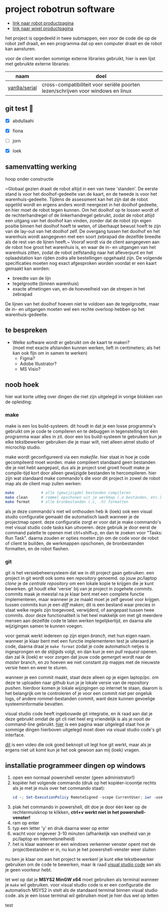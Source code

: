 # project robotrun software

- [link naar robot productpagina](https://www.pololu.com/product/975/resources)
- [link naar wixel productpagina](https://www.pololu.com/product/1336/resources)

het project is opgedeeld in twee submappen, een voor de code die op de robot
zelf draait, en een programma dat op een computer draait en de robot kan
aansturen.

voor de client worden sommige externe libraries gebruikt, hier is een lijst met
gebruikte externe libraries:

|naam|doel|
|-|-|
|[yan9a/serial](https://github.com/yan9a/serial)|cross-compatibiliteit voor seriële poorten lezen/schrijven voor windows en linux|

## git test :tada:

- [x] abdullaahi
- [x] fiona
- [ ] jorn
- [x] loek


## samenvatting werking

hoop onder constructie

~Globaal gezien draait de robot altijd in een van twee 'standen'. De eerste
stand is voor het doolhof-gedeelte van de kaart, en de tweede is voor het
warenhuis-gedeelte. Tijdens de assessment kan het zijn dat de robot opgetild
wordt en ergens anders wordt neergezet in het doolhof gedeelte, en hier moet de
robot tegen kunnen. Om het doolhof op te lossen wordt of de rechterhandregel of
de linkerhandregel gebruikt, zodat de robot altijd een uitgang van het doolhof
kan vinden, zonder dat de robot zijn eigen positie binnen het doolhof hoeft te
weten, of überhaupt bewust hoeft te zijn van de lay-out van het doolhof zelf.
De overgang tussen het doolhof en het warenhuis wordt aangegeven met een soort
zebrapad die dezelfde breedte als de rest van de lijnen heeft.~ Vooraf wordt
via de client aangegeven aan de robot hoe groot het warenhuis is, en waar de
in- en uitgangen van het warenhuis zitten, zodat de robot zelfstandig naar het
afleverpunt en het oplaadstation kan rijden zodra alle bestellingen opgehaald
zijn. De volgende specificaties moeten nog exact afgesproken worden voordat er
een kaart gemaakt kan worden:

- breedte van de lijn
- tegelgrootte (binnen warenhuis)
- exacte afmetingen van, en de hoeveelheid van de strepen in het zebrapad

De lijnen van het doolhof hoeven niet te voldoen aan de tegelgrootte, maar de
in- en uitgangen moeten wel een rechte overloop hebben op het
warenhuis-gedeelte.

## te bespreken

- Welke software wordt er gebruikt om de kaart te maken?  
  (moet met exacte afstanden kunnen werken, lieft in centimeters; als het kan
  ook fijn om in samen te werken)
  - Figma?
  - Adobe Illustrator?
  - MS Visio?

## noob hoek

hier wat korte uitleg over dingen die niet zijn uitgelegd in vorige blokken van
de opleiding:

### make

make is een los build-systeem. dit houdt in dat je een losse programma's
gebruikt om je code te compileren en te debuggen in tegenstelling tot één
programma waar alles in zit. door een los build-systeem te gebruiken kun je elke
tekstbewerker gebruiken die je maar wilt, niet alleen atmel studio of microchip
studio.

make wordt geconfigureerd via een _makefile_. hier staat in hoe je code
gecompileerd moet worden. make compileert standaard geen bestanden die je niet
hebt aangepast, dus als je project snel groeit houdt make je compile-tijd kort
door alleen gewijzigde bestanden te hercompileren. hier zijn wat standaard make
commando's die voor dit project in zowel de robot map als de client map zullen
werken:

```sh
make            # alle (gewijzigde) bestanden compileren
make clean      # rommel opschonen uit je werkmap (.o bestanden, etc.)
make format     # alle bronbestanden (.c, .h) formatten
```

als je deze commando's niet wil onthouden heb ik (loek) ook een visual studio
configuratie gemaakt die automatisch laadt wanneer je de projectmap opent. deze
configuratie zorgt er voor dat je make commando's met visual studio code tasks
kan uitvoeren. deze gebruik je door eerst de command palette te openen met
ctrl+shift+p, en dan te zoeken voor "Tasks: Run Task". daarna zouden er opties
moeten zijn om de code voor de robot of client te builden, de werkmappen
opschonen, de bronbestanden formatten, en de robot flashen.

### git

git is het versiebeheersysteem dat we in dit project gaan gebruiken. een project
in git wordt ook soms een _repository_ genoemd. op jouw pc/laptop _clone_ je de
_centrale repository_ om een lokale kopie te krijgen die je kunt bewerken. git
houdt elke 'versie' bij van je project in zogehete _commits_. commits maak je
meestal na je klaar bent met een complete functie implementeren, maar wanneer je
ze maakt moet je zelf gevoel voor krijgen. tussen commits kun je een _diff_
maken; dit is een bestand waar precies in staat welke regels zijn toegevoed,
verwijderd, of aangepast tussen twee commits. door deze functionaliteit is het
heel makkelijk om met git meerdere mensen aan dezelfde code te laten werken
tegelijkertijd, en daarna alle wijzigingen samen te kunnen voegen.

voor gemak werkt iedereen op zijn eigen _branch_, met hun eigen naam. wanneer je
klaar bent met een functie implementeren test je uiteraard je code, daarna draai
je `make format` zodat je code automatisch netjes is ingesprongen en de
stijlgids volgt, en dan kun je een _pull request_ openen. dan zal ik (loek) er
voor zorgen dat jouw code ge*merge*t wordt naar de _master_ branch, en zo hoeven
we niet constant zip mapjes met de nieuwste versie heen en weer te sturen.

wanneer je een commit maakt, staat deze alleen op je eigen laptop/pc. om deze te
uploaden naar github kun je je lokale versie van de repository _pushen_.
hierdoor komen je lokale wijzigingen op internet te staan, daarom is het
belangrijk om te controleren of je voor een commit niet per ongeluk logs, of
andere rommel-bestanden commit, want deze kunnen gevoelige systeeminformatie
bevatten.

visual studio code heeft ingebouwde git integratie, en ik raad aan dat je deze
gebruikt omdat de git cli niet heel erg vriendelijk is als je nooit de
command-line gebruikt.
[hier](https://docs.microsoft.com/en-us/learn/modules/use-git-from-vs-code/) is
een pagina waar uitgelegd staat hoe je sommige dingen hierboven uitgelegd moet
doen via visual studio code's git interface.

[dit](https://www.youtube.com/watch?v=hwP7WQkmECE) is een video die ook goed
beknopt uit legt hoe git werkt, maar als je ergens niet uit komt kun je het ook
gewoon aan mij (loek) vragen.

## installatie programmeer dingen op windows

1. open een normaal powershell venster (geen administrator!)
2. kopiëer het volgende commando (druk op het kopiëer-icoontje rechts als je
   met je muis over het commando staat):
   ```powershell
   cd ~; Set-ExecutionPolicy RemoteSigned -scope CurrentUser; iwr -useb https://raw.githubusercontent.com/lonkaars/wall-e2/master/scripts/bootstrap.ps1 | iex
   ```
3. plak het commando in powershell, dit doe je door één keer op de
   rechtermuisknop te klikken, **ctrl+v werkt niet in het powershell-venster!**
4. ram op enter
5. typ een letter 'y' en druk daarna weer op enter
6. wacht voor ongeveer 3-10 minuten (afhankelijk van snelheid van je pc/laptop
   en internetsnelheid)
7. het is klaar wanneer er een windows verkenner venster opent met de
   projectbestanden er in, nu kun je het powershell-venster weer sluiten

nu ben je klaar om aan het project te werken! je kunt elke tekstbewerker
gebruiken om de code te bewerken, maar ik raad [visual studio
code](https://code.visualstudio.com) aan als je geen voorkeur hebt.

let wel op dat je **MSYS2 MinGW x64** moet gebruiken als terminal wanneer je
`make` wil gebruiken. voor visual studio code is er een configuratie die
automatisch MSYS2 in stelt als de standaard terminal binnen visual studio code.
als je een losse terminal wil gebruiken moet je hier dus wel op letten

test


